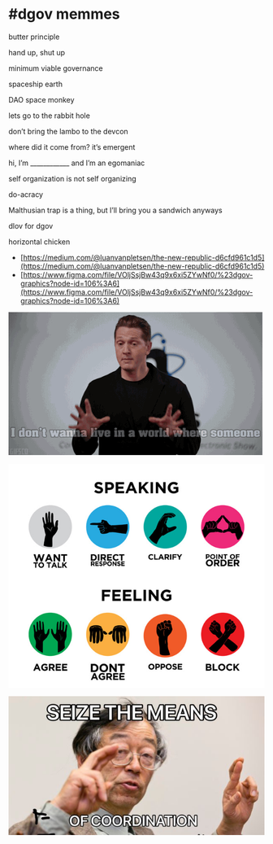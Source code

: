 # \#dgov memmes

butter principle

hand up, shut up

minimum viable governance

spaceship earth

DAO space monkey

lets go to the rabbit hole

don’t bring the lambo to the devcon

where did it come from? it’s emergent

hi, I’m \_\_\_\_\_\_\_\_\_\_\_\_ and I’m an egomaniac

self organization is not self organizing

do-acracy

Malthusian trap is a thing, but I’ll bring you a sandwich anyways

dlov for dgov

horizontal chicken

* [https://medium.com/@luanvanpletsen/the-new-republic-d6cfd961c1d5](https://medium.com/@luanvanpletsen/the-new-republic-d6cfd961c1d5)
* [https://www.figma.com/file/VOljSsjBw43q9x6xi5ZYwNf0/%23dgov-graphics?node-id=106%3A6](https://www.figma.com/file/VOljSsjBw43q9x6xi5ZYwNf0/%23dgov-graphics?node-id=106%3A6)



![](../.gitbook/assets/giphy-3.gif)

![](../.gitbook/assets/image%20%282%29.png)

![](../.gitbook/assets/image%20%285%29.png)

